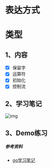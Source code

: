 # 表达方式

# 类型
## 1、内容
- [x] 保留字
- [x] 运算符
- [x] 初始化
- [x] 控制流

## 2、学习笔记

![img](/imgs/03-bdfs.png)

## 3、Demo练习

##### 参考资料
- [go学习笔记](https://github.com/qyuhen/book)
